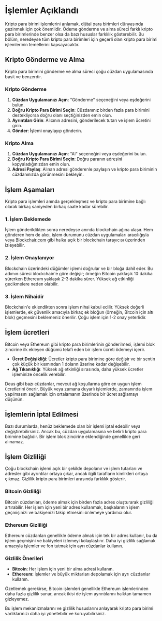 # İşlemler Açıklandı

Kripto para birimi işlemlerini anlamak, dijital para birimleri dünyasında gezinmek için çok önemlidir. Ödeme gönderme ve alma süreci farklı kripto para birimlerinde benzer olsa da bazı hususlar farklılık gösterebilir. Bu bölüm, neredeyse tüm kripto para birimleri için geçerli olan kripto para birimi işlemlerinin temellerini kapsayacaktır.

## Kripto Gönderme ve Alma

Kripto para birimini gönderme ve alma süreci çoğu cüzdan uygulamasında basit ve benzerdir.

### Kripto Gönderme

1. **Cüzdan Uygulamanızı Açın**: "Gönderme" seçeneğini veya eşdeğerini bulun.
2. **Doğru Kripto Para Birimi Seçin**: Cüzdanınız birden fazla para birimini destekliyorsa doğru olanı seçtiğinizden emin olun.
3. **Ayrıntıları Girin**: Alıcının adresini, gönderilecek tutarı ve işlem ücretini girin.
4. **Gönder**: İşlemi onaylayıp gönderin.

### Kripto Alma

1. **Cüzdan Uygulamanızı Açın**: "Al" seçeneğini veya eşdeğerini bulun.
2. **Doğru Kripto Para Birimi Seçin**: Doğru paranın adresini kopyaladığınızdan emin olun.
3. **Adresi Paylaş**: Alınan adresi gönderenle paylaşın ve kripto para biriminin cüzdanınızda görünmesini bekleyin.

## İşlem Aşamaları

Kripto para işlemleri anında gerçekleşmez ve kripto para birimine bağlı olarak birkaç saniyeden birkaç saate kadar sürebilir.

### 1. İşlem Beklemede

İşlem gönderildikten sonra neredeyse anında blockchain ağına ulaşır. Hem gönderen hem de alıcı, işlem durumunu cüzdan uygulamaları aracılığıyla veya [Blockchair.com](https://blockchair.com) gibi halka açık bir blockchain tarayıcısı üzerinden izleyebilir.

### 2. İşlem Onaylanıyor

Blockchain üzerindeki düğümler işlemi doğrular ve bir bloğa dahil eder. Bu adımın süresi blockchain'e göre değişir; örneğin Bitcoin yaklaşık 10 dakika sürerken Ethereum yaklaşık 2-3 dakika sürer. Yüksek ağ etkinliği gecikmelere neden olabilir.

### 3. İşlem Nihaidir

Blockchain'e eklendikten sonra işlem nihai kabul edilir. Yüksek değerli işlemlerde, ek güvenlik amacıyla birkaç ek bloğun (örneğin, Bitcoin için altı blok) geçmesini beklemeniz önerilir. Çoğu işlem için 1-2 onay yeterlidir.

## İşlem ücretleri

Bitcoin veya Ethereum gibi kripto para birimlerinin gönderilmesi, işlemi blok zincirine ilk ekleyen düğümü telafi eden bir işlem ücreti ödemeyi içerir.

- **Ücret Değişikliği**: Ücretler kripto para birimine göre değişir ve bir sentin çok küçük bir kısmından 1 doların üzerine kadar değişebilir.
- **Ağ Tıkanıklığı**: Yüksek ağ etkinliği sırasında, daha yüksek ücretler işleminize öncelik verebilir.

Deus gibi bazı cüzdanlar, mevcut ağ koşullarına göre en uygun işlem ücretlerini önerir. Büyük veya zamana duyarlı işlemlerde, zamanında işlem yapılmasını sağlamak için ortalamanın üzerinde bir ücret sağlamayı düşünün.

## İşlemlerin İptal Edilmesi

Bazı durumlarda, henüz beklemede olan bir işlemi iptal edebilir veya değiştirebilirsiniz. Ancak bu, cüzdan uygulamasına ve belirli kripto para birimine bağlıdır. Bir işlem blok zincirine eklendiğinde genellikle geri alınamaz.

## İşlem Gizliliği

Çoğu blockchain işlemi açık bir şekilde depolanır ve işlem tutarları ve adresler gibi ayrıntılar ortaya çıkar, ancak ilgili tarafların kimlikleri ortaya çıkmaz. Gizlilik kripto para birimleri arasında farklılık gösterir.

### Bitcoin Gizliliği

Bitcoin cüzdanları, ödeme almak için birden fazla adres oluşturarak gizliliği artırabilir. Her işlem için yeni bir adres kullanmak, başkalarının işlem geçmişinizi ve bakiyenizi takip etmesini önlemeye yardımcı olur.

### Ethereum Gizliliği

Ethereum cüzdanları genellikle ödeme almak için tek bir adres kullanır, bu da işlem geçmişini ve bakiyeleri izlemeyi kolaylaştırır. Daha iyi gizlilik sağlamak amacıyla işlemler ve fon tutmak için ayrı cüzdanlar kullanın.

### Gizlilik Önerileri

- **Bitcoin**: Her işlem için yeni bir alma adresi kullanın.
- **Ethereum**: İşlemler ve büyük miktarları depolamak için ayrı cüzdanlar kullanın.

Özetlemek gerekirse, Bitcoin işlemleri genellikle Ethereum işlemlerinden daha fazla gizlilik sunar, ancak ikisi de işlem ayrıntılarını halktan tamamen gizleyemez.

Bu işlem mekanizmalarını ve gizlilik hususlarını anlayarak kripto para birimi varlıklarınızı daha iyi yönetebilir ve koruyabilirsiniz.